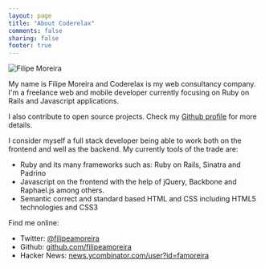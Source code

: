 ```yaml
---
layout: page
title: "About Coderelax"
comments: false
sharing: false
footer: true
---
```


<img src="/images/filipemoreira.jpg" alt="Filipe Moreira" class='about-image'/>

My name is Filipe Moreira and Coderelax is my web consultancy company. I'm a freelance web and mobile developer currently focusing on Ruby on Rails and Javascript applications.

I also contribute to open source projects. Check my [Github profile](https://github.com/filipeamoreira) for more details.

I consider myself a full stack developer being able to work both on the frontend and well as the backend. My currently tools of the trade are:

* Ruby and its many frameworks such as: Ruby on Rails, Sinatra and Padrino
* Javascript on the frontend with the help of jQuery, Backbone and Raphael.js among others.
* Semantic correct and standard based HTML and CSS including HTML5 technologies and CSS3

Find me online:

* Twitter: [@filipeamoreira](http://twitter.com/filipeamoreira)
* Github: [github.com/filipeamoreira](http://github.com/filipeamoreira)
* Hacker News: [news.ycombinator.com/user?id=famoreira](http://news.ycombinator.com/user?id=famoreira)
